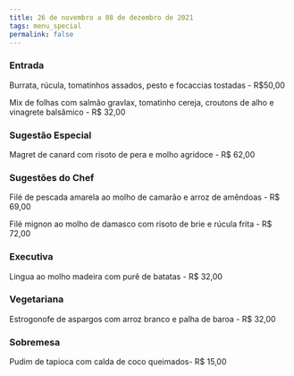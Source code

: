 ```yaml
---
title: 26 de novembro a 08 de dezembro de 2021
tags: menu_special
permalink: false
---
```

### Entrada

Burrata, rúcula, tomatinhos assados, pesto e focaccias tostadas - R$50,00

Mix de folhas com salmão gravlax, tomatinho cereja, croutons de alho e vinagrete balsâmico - R$ 32,00

### Sugestão Especial

Magret de canard com risoto de pera e molho agridoce - R$ 62,00

### Sugestões do Chef

Filé de pescada amarela ao molho de camarão e arroz de amêndoas - R$ 69,00

Filé mignon ao molho de damasco com risoto de brie e rúcula frita - R$ 72,00

### Executiva

Lingua ao molho madeira com purê de batatas - R$ 32,00

### Vegetariana

Estrogonofe de aspargos com arroz branco e palha de baroa - R$ 32,00

### Sobremesa

Pudim de tapioca com calda de coco queimados- R$ 15,00
